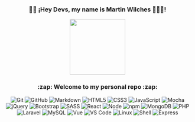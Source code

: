 <div align="center">
 <h3>👋🏼 ¡Hey Devs, my name is Martin Wilches 🧑🏻‍💻!</h3>
 <img 
   src="https://raw.githubusercontent.com/gist/theAdityaNVS/f5b585d1082da2dffffea32434f37956/raw/7f9552d0a179b4f84059259fa878199e369b069c/GitHub-logo.gif"
   width="150px"
   height="150px"
   border-radius="50%">
 <h3>:zap: Welcome to my personal repo :zap:</h3>
 
 ![Git](https://img.shields.io/badge/git-%23F05033.svg?style=for-the-badge&logo=git&logoColor=white)
 ![GitHub](https://img.shields.io/badge/github-%23121011.svg?style=for-the-badge&logo=github&logoColor=white)
 ![Markdown](https://img.shields.io/badge/Markdown-000000?style=for-the-badge&logo=markdown&logoColor=white)
 ![HTML5](https://img.shields.io/badge/html5-%23E34F26.svg?style=for-the-badge&logo=html5&logoColor=white)
 ![CSS3](https://img.shields.io/badge/css3-%231572B6.svg?style=for-the-badge&logo=css3&logoColor=white)
 ![JavaScript](https://img.shields.io/badge/javascript-%23323330.svg?style=for-the-badge&logo=javascript&logoColor=%23F7DF1E)
 ![Mocha](https://img.shields.io/badge/mocha.js-323330?style=for-the-badge&logo=mocha&logoColor=Brown)
 ![jQuery](https://img.shields.io/badge/jQuery-0769AD?style=for-the-badge&logo=jquery&logoColor=white)
 ![Bootstrap](https://img.shields.io/badge/Bootstrap-563D7C?style=for-the-badge&logo=bootstrap&logoColor=white)
 ![SASS](https://img.shields.io/badge/Sass-CC6699?style=for-the-badge&logo=sass&logoColor=white)
 ![React](https://img.shields.io/badge/React-20232A?style=for-the-badge&logo=react&logoColor=61DAFB)
 ![Node](https://img.shields.io/badge/Node.js-43853D?style=for-the-badge&logo=node.js&logoColor=white)
 ![npm](https://img.shields.io/badge/NPM-%23000000.svg?style=for-the-badge&logo=npm&logoColor=white)
 ![MongoDB](https://img.shields.io/badge/MongoDB-4EA94B?style=for-the-badge&logo=mongodb&logoColor=white)
 ![PHP](https://img.shields.io/badge/PHP-777BB4?style=for-the-badge&logo=php&logoColor=white)
 ![Laravel](https://img.shields.io/badge/Laravel-FF2D20?style=for-the-badge&logo=laravel&logoColor=white)
 ![MySQL](https://img.shields.io/badge/MySQL-005C84?style=for-the-badge&logo=mysql&logoColor=white)
 ![Vue](https://img.shields.io/badge/Vue.js-35495E?style=for-the-badge&logo=vue.js&logoColor=4FC08D)
 ![VS Code](https://img.shields.io/badge/Visual%20Studio%20Code-0078d7.svg?style=for-the-badge&logo=visual-studio-code&logoColor=white)
 ![Linux](https://img.shields.io/badge/Linux-FCC624?style=for-the-badge&logo=linux&logoColor=black)
 ![Shell](https://img.shields.io/badge/Shell_Script-121011?style=for-the-badge&logo=gnu-bash&logoColor=white)
 ![Express](https://img.shields.io/badge/Express.js-404D59?style=for-the-badge)
</div>
